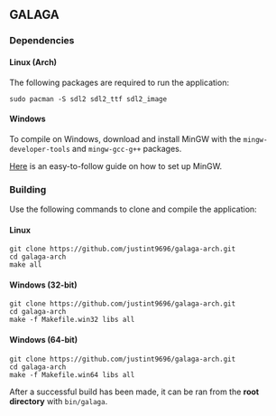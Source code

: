 ## GALAGA

### Dependencies
#### Linux (Arch)
The following packages are required to run the application:
```
sudo pacman -S sdl2 sdl2_ttf sdl2_image
```
#### Windows
To compile on Windows, download and install MinGW with the ```mingw-developer-tools``` and ```mingw-gcc-g++``` packages.<br>

[Here](https://ics.uci.edu/~pattis/common/handouts/mingweclipse/mingw.html) is an easy-to-follow guide on how to set up MinGW.<br>

### Building
Use the following commands to clone and compile the application:<br>

#### Linux
```
git clone https://github.com/justint9696/galaga-arch.git
cd galaga-arch
make all
```
#### Windows (32-bit)
```
git clone https://github.com/justint9696/galaga-arch.git
cd galaga-arch
make -f Makefile.win32 libs all
```
#### Windows (64-bit)
```
git clone https://github.com/justint9696/galaga-arch.git
cd galaga-arch
make -f Makefile.win64 libs all
```

After a successful build has been made, it can be ran from the **root directory** with ```bin/galaga```.
